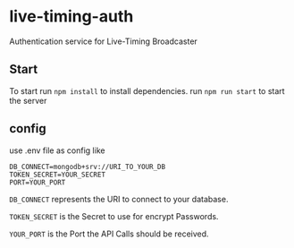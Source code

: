 # live-timing-auth

Authentication service for Live-Timing Broadcaster

## Start
To start run `npm install` to install dependencies. run `npm run start` to start the server

## config
use .env file as config like

```
DB_CONNECT=mongodb+srv://URI_TO_YOUR_DB
TOKEN_SECRET=YOUR_SECRET
PORT=YOUR_PORT
```

`DB_CONNECT` represents the URI to connect to your database.

`TOKEN_SECRET` is the Secret to use for encrypt Passwords.

`YOUR_PORT` is the Port the API Calls should be received.
